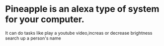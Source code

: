 # Pineapple is an alexa type of system for your computer.
It can do tasks like play a youtube video,increas or decrease brightness search up a person's name
